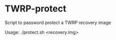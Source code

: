 # TWRP-protect
Script to password protect a TWRP recovery image

Usage:  ./protect.sh <recovery.img>
